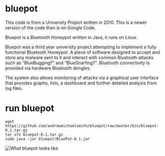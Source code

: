 bluepot
=======

This code is from a University Project written in 2010. This is a newer version of the code than is on Google Code. 

Bluepot is a Bluetooth Honeypot written in Java, it runs on Linux.

Bluepot was a third year university project attempting to implement a fully functional Bluetooth Honeypot. A piece of software designed to accept and store any malware sent to it and interact with common Bluetooth attacks such as “BlueBugging?” and “BlueSnarfing?”. Bluetooth connectivity is provided via hardware Bluetooth dongles.

The system also allows monitoring of attacks via a graphical user interface that provides graphs, lists, a dashboard and further detailed analysis from log files.


run bluepot
=======
    wget https://github.com/andrewmichaelsmith/bluepot/raw/master/bin/bluepot-0.1.tar.gz
    tar xfz bluepot-0.1.tar.gz
    sudo java -jar bluepot/BluePot-0.1.jar


![What bluepot looks like](https://raw.github.com/andrewmichaelsmith/bluepot/master/bin/screenshot.png "What bluepot looks like")
